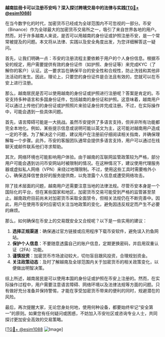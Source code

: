 **越南註冊卡可以注册币安吗？深入探讨跨境交易中的法律与实践[[TG💪+ @esim1088](https://t.me/s/esim1088)]**

在当今数字化的时代，加密货币已经成为全球范围内不可忽视的一部分。币安（Binance）作为全球最大的加密货币交易所之一，吸引了来自世界各地的用户。然而，对于许多越南人来说，是否可以用越南的身份证或护照注册币安，是一个常常被提及的问题。本文将从法律、实践以及安全角度出发，为您详细解答这一疑问。

首先，让我们明确一点：币安的注册流程主要依赖于用户的个人身份信息。根据币安的规定，用户需要提供有效的身份证件（如护照、身份证等）来完成KYC（了解你的客户）认证。这一要求旨在确保平台的安全性和合规性，防止洗钱和其他非法活动的发生。因此，理论上，只要您的身份证件是合法且有效的，您就可以在币安上进行注册。

那么，越南居民是否可以使用越南的身份证或护照进行注册呢？答案是肯定的。币安支持多种语言和多国身份证件，包括越南的身份证和护照。这意味着，越南用户可以通过上传他们的身份证或护照照片来验证身份并完成注册。不过，在实际操作中，可能会遇到一些具体问题。

首先，语言障碍可能是一大挑战。虽然币安提供了多语言支持，但并非所有功能都完全本地化。例如，某些提示信息或说明可能以英文为主，这可能对越南用户造成一定的不便。为了解决这个问题，建议用户在注册前仔细阅读相关指南，并确保理解每一个步骤。此外，币安的客服团队通常会提供多语言支持，用户可以通过在线聊天或邮件联系他们寻求帮助。

其次，网络环境也可能影响用户体验。由于越南的互联网监管政策较为严格，部分用户可能会遇到访问币安网站时被限制的情况。在这种情况下，建议使用代理服务器或虚拟私人网络（VPN）来绕过地理限制。不过，使用这些工具时需要格外小心，确保选择信誉良好的服务提供商，以免泄露个人信息或遭受网络攻击。

除了技术层面的问题，越南用户还需要注意当地的法律法规。尽管币安本身是一个国际化的平台，但在某些国家和地区，加密货币交易可能受到严格的监管甚至禁止。越南政府目前尚未对加密货币采取全面禁令，但相关法规仍在不断完善中。因此，用户在使用币安时应密切关注当地政策的变化，避免因违反规定而产生不必要的麻烦。

那么，如何确保在币安上的交易既安全又合规呢？以下是一些实用的建议：

1. **选择正规渠道**：确保通过官方链接或应用程序下载币安软件，避免误入钓鱼网站。
2. **保护个人信息**：不要随意透露自己的账户信息，定期更换密码，并启用双重认证（2FA）功能。
3. **谨慎投资**：加密货币市场波动较大，切勿盲目跟风投资，合理规划资金。
4. **关注政策动态**：及时了解越南及全球范围内关于加密货币的相关政策变化，以便做出明智决策。

综上所述，越南居民是可以使用本国的身份证或护照在币安上注册的。然而，在实际操作过程中，用户需要注意语言障碍、网络环境以及法律法规等方面的问题。只有做好充分准备并保持警惕，才能在享受加密货币带来的便利的同时，规避潜在的风险。

最后，再次提醒大家，无论您身处何地，使用何种设备，都要始终牢记“安全第一”的原则。如果您有任何疑问或困惑，不妨加入币安社区或咨询专业人士，共同探讨更加安全高效的交易策略。

[[TG💪+ @esim1088](https://t.me/s/esim1088) ![Image](https://i.postimg.cc/4NQfJmqS/Snipaste-2025-05-13-00-14-12.png)]